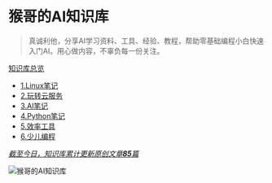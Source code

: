 # 猴哥的AI知识库

> 真诚利他，分享AI学习资料、工具、经验、教程，帮助零基础编程小白快速入门AI。用心做内容，不辜负每一份关注。

[知识库总览](README.md)

- [1.Linux笔记](docs/1.Linux笔记/README.md)
- [2.玩转云服务](docs/2.玩转云服务/README.md)
- [3.AI笔记](docs/3.AI笔记/README.md)
- [4.Python笔记](docs/4.Python笔记/README.md)
- [5.效率工具](docs/5.效率工具/README.md)
- [6.少儿编程](docs/6.少儿编程/README.md)

<u>*截至今日，知识库累计更新原创文章**85**篇*</u>

![猴哥的AI知识库](https://axcvs2xtkbpq.objectstorage.ap-singapore-1.oci.customer-oci.com/n/axcvs2xtkbpq/b/bucket-20240802-0845/o/v2-ffa263db3791634adecf4fcb101e38fa_1440w.png)